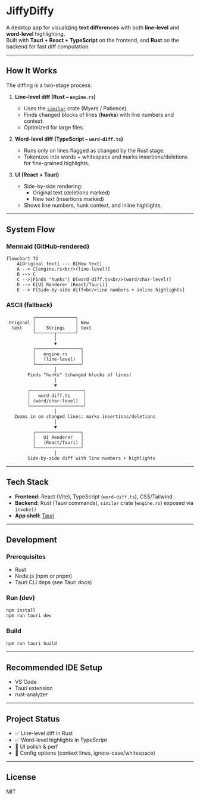 # JiffyDiffy

A desktop app for visualizing **text differences** with both **line-level** and **word-level** highlighting.  
Built with **Tauri + React + TypeScript** on the frontend, and **Rust** on the backend for fast diff computation.

---

## How It Works

The diffing is a two-stage process:

1. **Line-level diff (Rust – `engine.rs`)**
   - Uses the [`similar`](https://crates.io/crates/similar) crate (Myers / Patience).
   - Finds changed blocks of lines (**hunks**) with line numbers and context.
   - Optimized for large files.

2. **Word-level diff (TypeScript – `word-diff.ts`)**
   - Runs only on lines flagged as changed by the Rust stage.
   - Tokenizes into words + whitespace and marks insertions/deletions for fine-grained highlights.

3. **UI (React + Tauri)**
   - Side-by-side rendering:
     - Original text (deletions marked)
     - New text (insertions marked)
   - Shows line numbers, hunk context, and inline highlights.

---

## System Flow

### Mermaid (GitHub-rendered)
```mermaid
flowchart TD
    A[Original text] --- B[New text]
    A --> C[engine.rs<br/>(line-level)]
    B --> C
    C -->|Finds "hunks"| D[word-diff.ts<br/>(word/char-level)]
    D --> E[UI Renderer (React/Tauri)]
    E --> F[Side-by-side diff<br/>line numbers + inline highlights]
```

### ASCII (fallback)
```text
          ┌───────────────┐
 Original │               │ New
  text    │    Strings    │ text
          └───────┬───────┘
                  │
                  ▼
          ┌─────────────────┐
          │   engine.rs     │
          │   (line-level)  │
          └─────────────────┘
                  │
        Finds "hunks" (changed blocks of lines)
                  │
                  ▼
        ┌────────────────────┐
        │   word-diff.ts     │
        │ (word/char-level)  │
        └────────────────────┘
                  │
   Zooms in on changed lines: marks insertions/deletions
                  │
                  ▼
          ┌─────────────────┐
          │   UI Renderer   │
          │   (React/Tauri) │
          └─────────────────┘
                  │
        Side-by-side diff with line numbers + highlights
```

---

## Tech Stack

- **Frontend:** React (Vite), TypeScript (`word-diff.ts`), CSS/Tailwind
- **Backend:** Rust (Tauri commands), `similar` crate (`engine.rs`) exposed via `invoke()`
- **App shell:** [Tauri](https://tauri.app)

---

## Development

### Prerequisites
- Rust
- Node.js (npm or pnpm)
- Tauri CLI deps (see Tauri docs)

### Run (dev)
```bash
npm install
npm run tauri dev
```

### Build
```bash
npm run tauri build
```

---

## Recommended IDE Setup
- VS Code
- Tauri extension
- rust-analyzer

---

## Project Status
- ✅ Line-level diff in Rust
- ✅ Word-level highlights in TypeScript
- 🚧 UI polish & perf
- 🚧 Config options (context lines, ignore-case/whitespace)

---

## License
MIT

